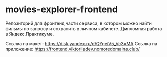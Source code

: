 # movies-explorer-frontend

Репозиторий для фронтенд части сервиса, в котором можно найти фильмы по запросу и сохранить в личном кабинете. 
Дипломная работа в Яндекс.Практикуме.

Ссылка на макет: https://disk.yandex.ru/d/QYqeiV5_Vc3xMA
Ссылка на приложение: https://frontend.viktoriiadev.nomoredomains.club/
